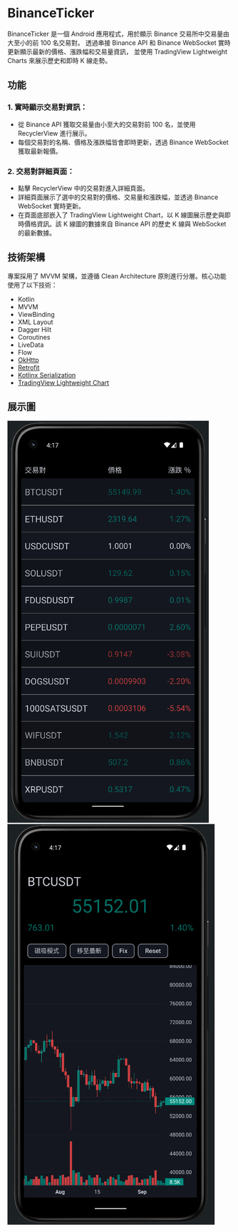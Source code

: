 # BinanceTicker

BinanceTicker 是一個 Android 應用程式，用於顯示 Binance 交易所中交易量由大至小的前 100 名交易對。
透過串接 Binance API 和 Binance WebSocket 實時更新顯示最新的價格、漲跌幅和交易量資訊，
並使用 TradingView Lightweight Charts 來展示歷史和即時 K 線走勢。

## 功能

### 1. 實時顯示交易對資訊：

- 從 Binance API 獲取交易量由小至大的交易對前 100 名，並使用 RecyclerView 進行展示。
- 每個交易對的名稱、價格及漲跌幅皆會即時更新，透過 Binance WebSocket 獲取最新報價。

### 2. 交易對詳細頁面：

- 點擊 RecyclerView 中的交易對進入詳細頁面。
- 詳細頁面展示了選中的交易對的價格、交易量和漲跌幅，並透過 Binance WebSocket 實時更新。
- 在頁面底部嵌入了 TradingView Lightweight Chart，以 K 線圖展示歷史與即時價格資訊。該 K 線圖的數據來自 Binance API 的歷史 K 線與 WebSocket 的最新數據。

## 技術架構

專案採用了 MVVM 架構，並遵循 Clean Architecture 原則進行分層。核心功能使用了以下技術：

- Kotlin
- MVVM 
- ViewBinding
- XML Layout
- Dagger Hilt
- Coroutines
- LiveData
- Flow
- [OkHttp](https://github.com/square/okhttp)
- [Retrofit](https://github.com/square/retrofit)
- [Kotlinx Serialization](https://github.com/Kotlin/kotlinx.serialization/)
- [TradingView Lightweight Chart](https://github.com/tradingview/lightweight-charts)

## 展示圖

![App Screenshot 1](./screenshots/screenshot1.png)
![App Screenshot 2](./screenshots/screenshot2.png)
